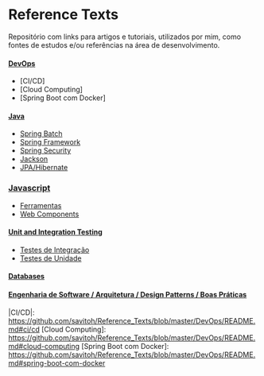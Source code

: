 # Reference Texts

Repositório com links para artigos e tutoriais, utilizados por mim, como fontes de estudos e/ou referências na área de desenvolvimento.

#### [DevOps]

- [CI/CD]
- [Cloud Computing]
- [Spring Boot com Docker]

####  [Java]
- [Spring Batch]
- [Spring Framework]
- [Spring Security]
- [Jackson]
- [JPA/Hibernate]

### [Javascript]

- [Ferramentas]
- [Web Components]

####  [Unit and Integration Testing]

- [Testes de Integração]
- [Testes de Unidade]

#### [Databases]

#### [Engenharia de Software / Arquitetura / Design Patterns / Boas Práticas]

[DevOps]: <https://github.com/savitoh/Reference_Texts/tree/master/DevOps>
|CI/CD|: <https://github.com/savitoh/Reference_Texts/blob/master/DevOps/README.md#ci/cd>
[Cloud Computing]: <https://github.com/savitoh/Reference_Texts/blob/master/DevOps/README.md#cloud-computing>
[Spring Boot com Docker]: <https://github.com/savitoh/Reference_Texts/blob/master/DevOps/README.md#spring-boot-com-docker>


[Java]: <https://github.com/savitoh/Reference_Texts/tree/master/Java>
[Spring Batch]: <https://github.com/savitoh/reference-texts/tree/master/Java#spring-batch>
[Spring Framework]: <https://github.com/savitoh/reference-texts/tree/master/Java#spring-framework>
[Spring Security]: <https://github.com/savitoh/reference-texts/tree/master/Java#spring-security>
[Jackson]: <https://github.com/savitoh/reference-texts/tree/master/Java#jackson>
[JPA/Hibernate]: <https://github.com/savitoh/reference-texts/tree/master/Java#jpahibernate>

[JavaScript]:<https://github.com/savitoh/Reference_Texts/tree/master/JavaScript>
[Ferramentas]: <https://github.com/savitoh/Reference_Texts/tree/master/JavaScript#ferramentas>
[Web Components]: <https://github.com/savitoh/Reference_Texts/tree/master/JavaScript#web-components>


[Unit and Integration Testing]: <https://github.com/savitoh/Reference_Texts/tree/master/Unit%20and%20Integration%20Testing>
[Testes de Integração]: <https://github.com/savitoh/Reference_Texts/tree/master/Unit%20and%20Integration%20Testing#testes-de-integra%C3%A7%C3%A3o>
[Testes de Unidade]: <https://github.com/savitoh/Reference_Texts/tree/master/Unit%20and%20Integration%20Testing#testes-de-unidade>


[Databases]: <https://github.com/savitoh/Reference_Texts/tree/master/Databases>


[Engenharia de Software / Arquitetura / Design Patterns / Boas Práticas]: <https://github.com/savitoh/reference-texts/tree/master/Design%20Patterns%20-%20Boas%20Pr%C3%A1ticas>



